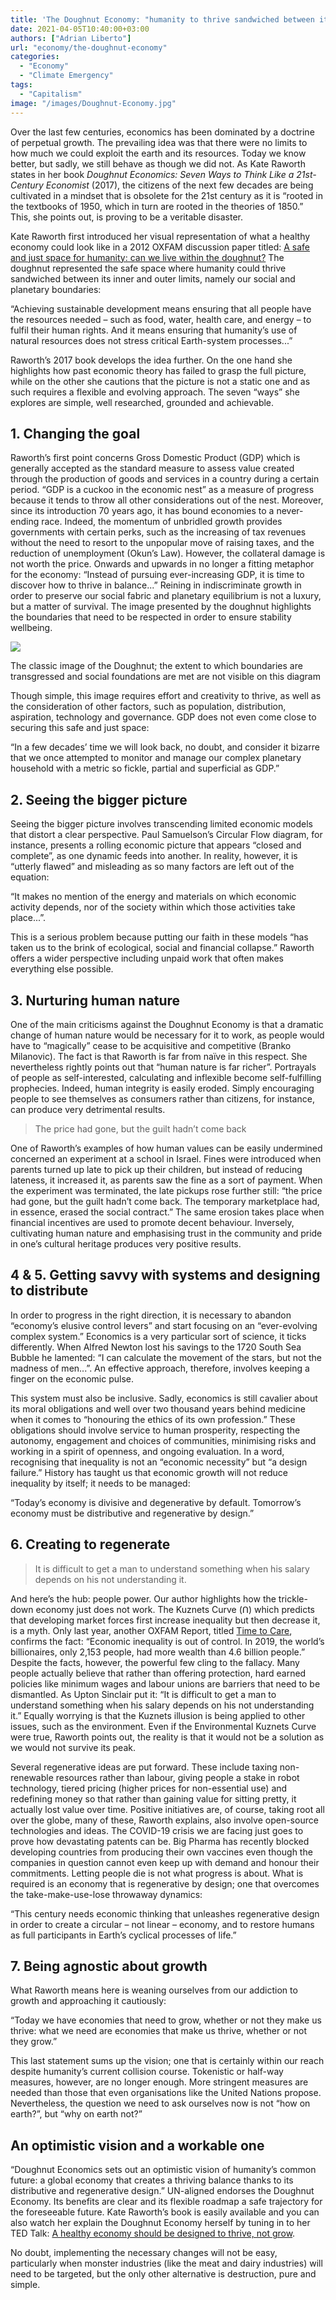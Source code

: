 ```yaml
---
title: 'The Doughnut Economy: "humanity to thrive sandwiched between its inner and outer limits"'
date: 2021-04-05T10:40:00+03:00
authors: ["Adrian Liberto"]
url: "economy/the-doughnut-economy"
categories:
  - "Economy"
  - "Climate Emergency"
tags:
  - "Capitalism"
image: "/images/Doughnut-Economy.jpg"
---
```


Over the last few centuries, economics has been dominated by a doctrine of perpetual growth. The prevailing idea was that there were no limits to how much we could exploit the earth and its resources. Today we know better, but sadly, we still behave as though we did not. As Kate Raworth states in her book _Doughnut Economics: Seven Ways to Think Like a 21st-Century Economist_ (2017), the citizens of the next few decades are being cultivated in a mindset that is obsolete for the 21st century as it is “rooted in the textbooks of 1950, which in turn are rooted in the theories of 1850.” This, she points out, is proving to be a veritable disaster.

Kate Raworth first introduced her visual representation of what a healthy economy could look like in a 2012 OXFAM discussion paper titled: [A safe and just space for humanity: can we live within the doughnut?](https://oi-files-d8-prod.s3.eu-west-2.amazonaws.com/s3fs-public/file_attachments/dp-a-safe-and-just-space-for-humanity-130212-en_0_4.pdf) The doughnut represented the safe space where humanity could thrive sandwiched between its inner and outer limits, namely our social and planetary boundaries:

“Achieving sustainable development means ensuring that all people have the resources needed – such as food, water, health care, and energy – to fulfil their human rights. And it means ensuring that humanity’s use of natural resources does not stress critical Earth-system processes...”

Raworth’s 2017 book develops the idea further. On the one hand she highlights how past economic theory has failed to grasp the full picture, while on the other she cautions that the picture is not a static one and as such requires a flexible and evolving approach. The seven “ways” she explores are simple, well researched, grounded and achievable.

## **1\. Changing the goal**

Raworth’s first point concerns Gross Domestic Product (GDP) which is generally accepted as the standard measure to assess value created through the production of goods and services in a country during a certain period. “GDP is a cuckoo in the economic nest” as a measure of progress because it tends to throw all other considerations out of the nest. Moreover, since its introduction 70 years ago, it has bound economies to a never-ending race. Indeed, the momentum of unbridled growth provides governments with certain perks, such as the increasing of tax revenues without the need to resort to the unpopular move of raising taxes, and the reduction of unemployment (Okun’s Law). However, the collateral damage is not worth the price. Onwards and upwards in no longer a fitting metaphor for the economy: “Instead of pursuing ever-increasing GDP, it is time to discover how to thrive in balance...” Reining in indiscriminate growth in order to preserve our social fabric and planetary equilibrium is not a luxury, but a matter of survival. The image presented by the doughnut highlights the boundaries that need to be respected in order to ensure stability wellbeing.

![](/images/Doughnut-economic-model-1024x614.jpg)

The classic image of the Doughnut; the extent to which boundaries are transgressed and social foundations are met are not visible on this diagram


Though simple, this image requires effort and creativity to thrive, as well as the consideration of other factors, such as population, distribution, aspiration, technology and governance. GDP does not even come close to securing this safe and just space:

“In a few decades’ time we will look back, no doubt, and consider it bizarre that we once attempted to monitor and manage our complex planetary household with a metric so fickle, partial and superficial as GDP.”

## **2\. Seeing the bigger picture**

Seeing the bigger picture involves transcending limited economic models that distort a clear perspective. Paul Samuelson’s Circular Flow diagram, for instance, presents a rolling economic picture that appears “closed and complete”, as one dynamic feeds into another. In reality, however, it is “utterly flawed” and misleading as so many factors are left out of the equation:

“It makes no mention of the energy and materials on which economic activity depends, nor of the society within which those activities take place...”.

This is a serious problem because putting our faith in these models “has taken us to the brink of ecological, social and financial collapse.” Raworth offers a wider perspective including unpaid work that often makes everything else possible.

## **3\. Nurturing human nature**

One of the main criticisms against the Doughnut Economy is that a dramatic change of human nature would be necessary for it to work, as people would have to “magically” cease to be acquisitive and competitive (Branko Milanovic). The fact is that Raworth is far from naïve in this respect. She nevertheless rightly points out that “human nature is far richer”. Portrayals of people as self-interested, calculating and inflexible become self-fulfilling prophecies. Indeed, human integrity is easily eroded. Simply encouraging people to see themselves as consumers rather than citizens, for instance, can produce very detrimental results.

> The price had gone, but the guilt hadn’t come back

One of Raworth’s examples of how human values can be easily undermined concerned an experiment at a school in Israel. Fines were introduced when parents turned up late to pick up their children, but instead of reducing lateness, it increased it, as parents saw the fine as a sort of payment. When the experiment was terminated, the late pickups rose further still: “the price had gone, but the guilt hadn’t come back. The temporary marketplace had, in essence, erased the social contract.” The same erosion takes place when financial incentives are used to promote decent behaviour. Inversely, cultivating human nature and emphasising trust in the community and pride in one’s cultural heritage produces very positive results.

## **4 & 5. Getting savvy with systems and designing to distribute**

In order to progress in the right direction, it is necessary to abandon “economy’s elusive control levers” and start focusing on an “ever-evolving complex system.” Economics is a very particular sort of science, it ticks differently. When Alfred Newton lost his savings to the 1720 South Sea Bubble he lamented: “I can calculate the movement of the stars, but not the madness of men...”. An effective approach, therefore, involves keeping a finger on the economic pulse.

This system must also be inclusive. Sadly, economics is still cavalier about its moral obligations and well over two thousand years behind medicine when it comes to “honouring the ethics of its own profession.” These obligations should involve service to human prosperity, respecting the autonomy, engagement and choices of communities, minimising risks and working in a spirit of openness, and ongoing evaluation. In a word, recognising that inequality is not an “economic necessity” but “a design failure.” History has taught us that economic growth will not reduce inequality by itself; it needs to be managed:

“Today’s economy is divisive and degenerative by default. Tomorrow’s economy must be distributive and regenerative by design.”

## **6\. Creating to regenerate**

> It is difficult to get a man to understand something when his salary depends on his not understanding it.

And here’s the hub: people power. Our author highlights how the trickle-down economy just does not work. The Kuznets Curve (ꓵ) which predicts that developing market forces first increase inequality but then decrease it, is a myth. Only last year, another OXFAM Report, titled [Time to Care](https://oxfamilibrary.openrepository.com/bitstream/handle/10546/620928/bp-time-to-care-inequality-200120-en.pdf), confirms the fact: “Economic inequality is out of control. In 2019, the world’s billionaires, only 2,153 people, had more wealth than 4.6 billion people.” Despite the facts, however, the powerful few cling to the fallacy. Many people actually believe that rather than offering protection, hard earned policies like minimum wages and labour unions are barriers that need to be dismantled. As Upton Sinclair put it: “It is difficult to get a man to understand something when his salary depends on his not understanding it.” Equally worrying is that the Kuznets illusion is being applied to other issues, such as the environment. Even if the Environmental Kuznets Curve were true, Raworth points out, the reality is that it would not be a solution as we would not survive its peak.

Several regenerative ideas are put forward. These include taxing non-renewable resources rather than labour, giving people a stake in robot technology, tiered pricing (higher prices for non-essential use) and redefining money so that rather than gaining value for sitting pretty, it actually lost value over time. Positive initiatives are, of course, taking root all over the globe, many of these, Raworth explains, also involve open-source technologies and ideas. The COVID-19 crisis we are facing just goes to prove how devastating patents can be. Big Pharma has recently blocked developing countries from producing their own vaccines even though the companies in question cannot even keep up with demand and honour their commitments. Letting people die is not what progress is about. What is required is an economy that is regenerative by design; one that overcomes the take-make-use-lose throwaway dynamics:

“This century needs economic thinking that unleashes regenerative design in order to create a circular – not linear – economy, and to restore humans as full participants in Earth’s cyclical processes of life.”

## **7\. Being agnostic about growth**

What Raworth means here is weaning ourselves from our addiction to growth and approaching it cautiously:

“Today we have economies that need to grow, whether or not they make us thrive: what we need are economies that make us thrive, whether or not they grow.”

This last statement sums up the vision; one that is certainly within our reach despite humanity’s current collision course. Tokenistic or half-way measures, however, are no longer enough. More stringent measures are needed than those that even organisations like the United Nations propose. Nevertheless, the question we need to ask ourselves now is not “how on earth?”, but “why on earth not?”

## **An optimistic vision and a workable one**

“Doughnut Economics sets out an optimistic vision of humanity’s common future: a global economy that creates a thriving balance thanks to its distributive and regenerative design.” UN-aligned endorses the Doughnut Economy. Its benefits are clear and its flexible roadmap a safe trajectory for the foreseeable future. Kate Raworth’s book is easily available and you can also watch her explain the Doughnut Economy herself by tuning in to her TED Talk: [A healthy economy should be designed to thrive, not grow](https://www.ted.com/talks/kate_raworth_a_healthy_economy_should_be_designed_to_thrive_not_grow?language=en).

No doubt, implementing the necessary changes will not be easy, particularly when monster industries (like the meat and dairy industries) will need to be targeted, but the only other alternative is destruction, pure and simple.
